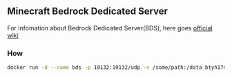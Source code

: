 ## Minecraft Bedrock Dedicated Server

For infomation about Bedrock Dedicated Server(BDS), here goes [official wiki](https://minecraft.gamepedia.com/Bedrock_Dedicated_Server)

### How

``` sh
docker run -d --name bds -p 19132:19132/udp -v /some/path:/data btyh17mxy/minecraft-bedrock start
```
